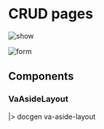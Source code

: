 # CRUD pages

![show](/assets/show.png)

![form](/assets/form.png)

## Components

### VaAsideLayout

|> docgen va-aside-layout
